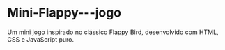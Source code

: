 # Mini-Flappy---jogo
Um mini jogo inspirado no clássico Flappy Bird, desenvolvido com HTML, CSS e JavaScript puro.
